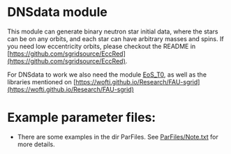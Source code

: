 # DNSdata module

This module can generate binary neutron star initial data, where the stars
can be on any orbits, and each star can have arbitrary masses and spins.
If you need low eccentricity orbits, please checkout the README in
[https://github.com/sgridsource/EccRed](https://github.com/sgridsource/EccRed).

For DNSdata to work we also need the module 
[EoS_T0](https://github.com/sgridsource/EoS_T0),
as well as the libraries mentioned on 
[https://wofti.github.io/Research/FAU-sgrid](https://wofti.github.io/Research/FAU-sgrid)


# Example parameter files:

* There are some examples in the dir ParFiles.
  See [ParFiles/Note.txt](ParFiles/Note.txt) for more details.
